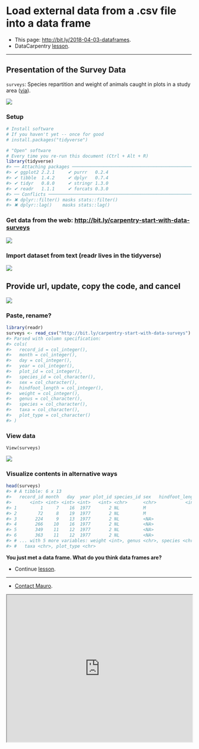 Load external data from a .csv file into a data frame
================

-   This page: <http://bit.ly/2018-04-03-dataframes>.
-   DataCarpentry [lesson](http://bit.ly/2GQue5W).

------------------------------------------------------------------------

Presentation of the Survey Data
-------------------------------

`surveys`: Species repartition and weight of animals caught in plots in a study area ([via](http://bit.ly/2GOdpIV)).

![](https://i.imgur.com/SGqtN09.png)

### Setup

``` r
# Install software
# If you haven't yet -- once for good
# install.packages("tidyverse")

# "Open" software
# Every time you re-run this document (Ctrl + Alt + R)
library(tidyverse)
#> ── Attaching packages ────────────────────────────────────────────────────────── tidyverse 1.2.1 ──
#> ✔ ggplot2 2.2.1     ✔ purrr   0.2.4
#> ✔ tibble  1.4.2     ✔ dplyr   0.7.4
#> ✔ tidyr   0.8.0     ✔ stringr 1.3.0
#> ✔ readr   1.1.1     ✔ forcats 0.3.0
#> ── Conflicts ───────────────────────────────────────────────────────────── tidyverse_conflicts() ──
#> ✖ dplyr::filter() masks stats::filter()
#> ✖ dplyr::lag()    masks stats::lag()
```

### Get data from the web: <http://bit.ly/carpentry-start-with-data-surveys>

![](https://i.imgur.com/B103PIO.png)

### Import dataset from text (**readr** lives in the **tidyverse**)

![](https://i.imgur.com/Sn3lNv2.png)

Provide url, update, copy the code, and cancel
----------------------------------------------

![](https://i.imgur.com/XxxcJAn.png)

### Paste, rename?

``` r
library(readr)
surveys <- read_csv("http://bit.ly/carpentry-start-with-data-surveys")
#> Parsed with column specification:
#> cols(
#>   record_id = col_integer(),
#>   month = col_integer(),
#>   day = col_integer(),
#>   year = col_integer(),
#>   plot_id = col_integer(),
#>   species_id = col_character(),
#>   sex = col_character(),
#>   hindfoot_length = col_integer(),
#>   weight = col_integer(),
#>   genus = col_character(),
#>   species = col_character(),
#>   taxa = col_character(),
#>   plot_type = col_character()
#> )
```

### View data

    View(surveys)

![](https://i.imgur.com/5viRubE.png)

### Visualize contents in alternative ways

``` r
head(surveys)
#> # A tibble: 6 x 13
#>   record_id month   day  year plot_id species_id sex   hindfoot_length
#>       <int> <int> <int> <int>   <int> <chr>      <chr>           <int>
#> 1         1     7    16  1977       2 NL         M                  32
#> 2        72     8    19  1977       2 NL         M                  31
#> 3       224     9    13  1977       2 NL         <NA>               NA
#> 4       266    10    16  1977       2 NL         <NA>               NA
#> 5       349    11    12  1977       2 NL         <NA>               NA
#> 6       363    11    12  1977       2 NL         <NA>               NA
#> # ... with 5 more variables: weight <int>, genus <chr>, species <chr>,
#> #   taxa <chr>, plot_type <chr>
```

**You just met a data frame. What do you think data frames are?**

-   Continue [lesson](http://bit.ly/2GQue5W).

------------------------------------------------------------------------

-   [Contact Mauro](https://github.com/maurolepore).

<iframe src="https://todaysmeet.com/room/3261852/embed?type=live&amp;hide_ui=0" height="400" width="100%">
</iframe>
